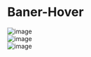 # Baner-Hover

![image](https://user-images.githubusercontent.com/100679013/172219406-00990d58-e769-49c3-825b-f3b79647de98.png)
<br>
![image](https://user-images.githubusercontent.com/100679013/172219457-a6145203-ba95-4d0c-ae4a-5c0e701b7150.png)
<br>
![image](https://user-images.githubusercontent.com/100679013/172219481-8df7c219-1650-4f78-917e-d7b9b66428d8.png)
